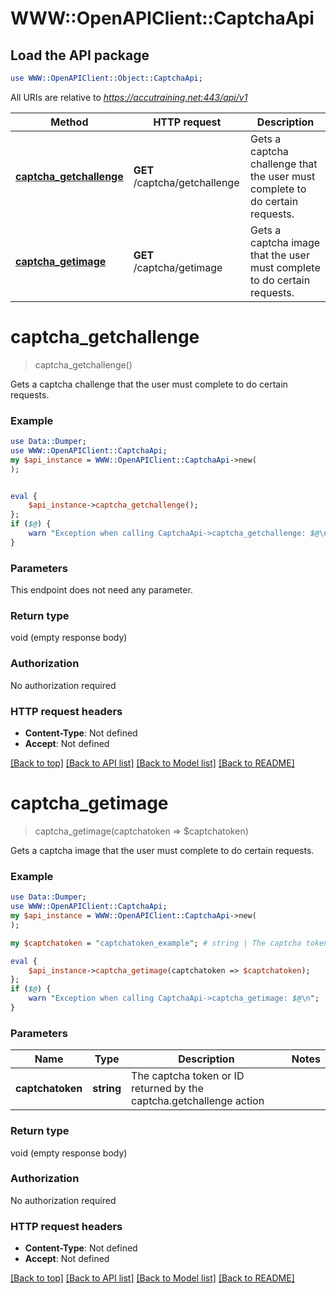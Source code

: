 # WWW::OpenAPIClient::CaptchaApi

## Load the API package
```perl
use WWW::OpenAPIClient::Object::CaptchaApi;
```

All URIs are relative to *https://accutraining.net:443/api/v1*

Method | HTTP request | Description
------------- | ------------- | -------------
[**captcha_getchallenge**](CaptchaApi.md#captcha_getchallenge) | **GET** /captcha/getchallenge | Gets a captcha challenge that the user must complete to do certain requests.
[**captcha_getimage**](CaptchaApi.md#captcha_getimage) | **GET** /captcha/getimage | Gets a captcha image that the user must complete to do certain requests.


# **captcha_getchallenge**
> captcha_getchallenge()

Gets a captcha challenge that the user must complete to do certain requests.

### Example 
```perl
use Data::Dumper;
use WWW::OpenAPIClient::CaptchaApi;
my $api_instance = WWW::OpenAPIClient::CaptchaApi->new(
);


eval { 
    $api_instance->captcha_getchallenge();
};
if ($@) {
    warn "Exception when calling CaptchaApi->captcha_getchallenge: $@\n";
}
```

### Parameters
This endpoint does not need any parameter.

### Return type

void (empty response body)

### Authorization

No authorization required

### HTTP request headers

 - **Content-Type**: Not defined
 - **Accept**: Not defined

[[Back to top]](#) [[Back to API list]](../README.md#documentation-for-api-endpoints) [[Back to Model list]](../README.md#documentation-for-models) [[Back to README]](../README.md)

# **captcha_getimage**
> captcha_getimage(captchatoken => $captchatoken)

Gets a captcha image that the user must complete to do certain requests.

### Example 
```perl
use Data::Dumper;
use WWW::OpenAPIClient::CaptchaApi;
my $api_instance = WWW::OpenAPIClient::CaptchaApi->new(
);

my $captchatoken = "captchatoken_example"; # string | The captcha token or ID returned by the captcha.getchallenge action

eval { 
    $api_instance->captcha_getimage(captchatoken => $captchatoken);
};
if ($@) {
    warn "Exception when calling CaptchaApi->captcha_getimage: $@\n";
}
```

### Parameters

Name | Type | Description  | Notes
------------- | ------------- | ------------- | -------------
 **captchatoken** | **string**| The captcha token or ID returned by the captcha.getchallenge action | 

### Return type

void (empty response body)

### Authorization

No authorization required

### HTTP request headers

 - **Content-Type**: Not defined
 - **Accept**: Not defined

[[Back to top]](#) [[Back to API list]](../README.md#documentation-for-api-endpoints) [[Back to Model list]](../README.md#documentation-for-models) [[Back to README]](../README.md)

